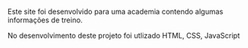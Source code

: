 Este site foi desenvolvido para uma academia contendo algumas informações de treino.

No desenvolvimento deste projeto foi utlizado HTML, CSS, JavaScript
